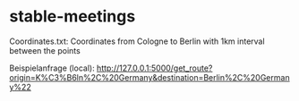 # stable-meetings
Coordinates.txt: Coordinates from Cologne to Berlin with 1km interval between the points

Beispielanfrage (local): http://127.0.0.1:5000/get_route?origin=K%C3%B6ln%2C%20Germany&destination=Berlin%2C%20Germany%22

